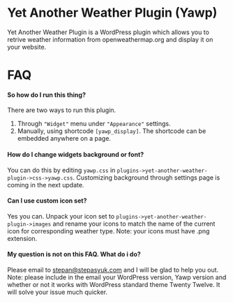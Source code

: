 Yet Another Weather Plugin (Yawp)
====

Yet Another Weather Plugin is a WordPress plugin which allows you to retrive weather information from openweathermap.org and display it on your website.


FAQ
====

#### So how do I run this thing?

There are two ways to run this plugin.

1. Through `"Widget"` menu under `"Appearance"` settings.
2. Manually, using shortcode `[yawp_display]`. The shortcode can be embedded anywhere on a page.

#### How do I change widgets background or font?

You can do this by editing `yawp.css` in `plugins->yet-another-weather-plugin->css->yawp.css`. Customizing background through settings page is coming in the next update.

#### Can I use custom icon set?

Yes you can. Unpack your icon set to `plugins->yet-another-weather-plugin->images` and rename your icons to match the name of the current icon for corresponding weather type. Note: your icons must have .png extension.

#### My question is not on this FAQ. What do i do?

Please email to stepan@stepasyuk.com and I will be glad to help you out. Note: please include in the email your WordPress version, Yawp version and whether or not it works with WordPress standard theme Twenty Twelve. It will solve your issue much quicker.